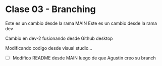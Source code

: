 # Clase 03 - Branching

Este es un cambio desde la rama MAIN
Este es un cambio desde la rama dev

Cambio en dev-2 fusionando desde Github desktop

Modificando codigo desde visual studio...

- [ ] Modifico README desde MAIN luego de que Agustin creo su branch
